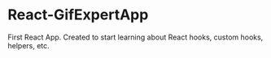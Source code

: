 # React-GifExpertApp
First React App. Created to start learning about React hooks, custom hooks, helpers, etc. 
